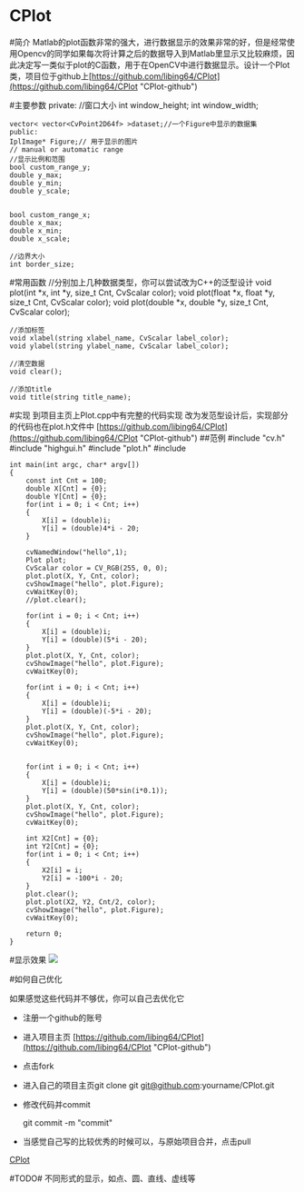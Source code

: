 CPlot
=====
#简介
Matlab的plot函数非常的强大，进行数据显示的效果非常的好，但是经常使用Opencv的同学如果每次将计算之后的数据导入到Matlab里显示又比较麻烦，因此决定写一类似于plot的C函数，用于在OpenCV中进行数据显示。设计一个Plot类，项目位于github上[https://github.com/libing64/CPlot](https://github.com/libing64/CPlot "CPlot-github")


#主要参数
  private:
	//窗口大小
	int window_height;
	int window_width;
	
	vector< vector<CvPoint2D64f> >dataset;//一个Figure中显示的数据集
	public:
	IplImage* Figure;// 用于显示的图片
	// manual or automatic range
	//显示比例和范围
	bool custom_range_y;
	double y_max;
	double y_min;
	double y_scale;
	

	bool custom_range_x;
	double x_max;
	double x_min;
	double x_scale;

	//边界大小
	int border_size;
#常用函数
	//分别加上几种数据类型，你可以尝试改为C++的泛型设计
	void plot(int *x, int *y, size_t Cnt, CvScalar color);
	void plot(float *x, float *y, size_t Cnt, CvScalar color);
	void plot(double *x, double *y, size_t Cnt, CvScalar color);

	//添加标签
	void xlabel(string xlabel_name, CvScalar label_color);
	void ylabel(string ylabel_name, CvScalar label_color);

	//清空数据
	void clear();

	//添加title
	void title(string title_name);
#实现
到项目主页上Plot.cpp中有完整的代码实现
改为发范型设计后，实现部分的代码也在plot.h文件中
[https://github.com/libing64/CPlot](https://github.com/libing64/CPlot "CPlot-github")
##范例
	#include "cv.h"
	#include "highgui.h"
	#include "plot.h"
	#include<iostream>
	
	int main(int argc, char* argv[])
	{
		const int Cnt = 100;
		double X[Cnt] = {0};
		double Y[Cnt] = {0};
		for(int i = 0; i < Cnt; i++)
		{
			X[i] = (double)i;
			Y[i] = (double)4*i - 20;
		}
	
		cvNamedWindow("hello",1);
		Plot plot;
		CvScalar color = CV_RGB(255, 0, 0);
		plot.plot(X, Y, Cnt, color);
		cvShowImage("hello", plot.Figure);
		cvWaitKey(0);
		//plot.clear();
	
		for(int i = 0; i < Cnt; i++)
		{
			X[i] = (double)i;
			Y[i] = (double)(5*i - 20);
		}
		plot.plot(X, Y, Cnt, color);
		cvShowImage("hello", plot.Figure);
		cvWaitKey(0);
	
		for(int i = 0; i < Cnt; i++)
		{
			X[i] = (double)i;
			Y[i] = (double)(-5*i - 20);
		}
		plot.plot(X, Y, Cnt, color);
		cvShowImage("hello", plot.Figure);
		cvWaitKey(0);
	
	
		for(int i = 0; i < Cnt; i++)
		{
			X[i] = (double)i;
			Y[i] = (double)(50*sin(i*0.1));
		}
		plot.plot(X, Y, Cnt, color);
		cvShowImage("hello", plot.Figure);
		cvWaitKey(0);
	
		int X2[Cnt] = {0};
		int Y2[Cnt] = {0};
		for(int i = 0; i < Cnt; i++)
		{
			X2[i] = i;
			Y2[i] = -100*i - 20;
		}
		plot.clear();
		plot.plot(X2, Y2, Cnt/2, color);
		cvShowImage("hello", plot.Figure);
		cvWaitKey(0);
	
		return 0;
	}

#显示效果
![](https://github.com/libing64/CPlot/blob/master/example.jpg)

#如何自己优化

如果感觉这些代码并不够优，你可以自己去优化它

* 注册一个github的账号
* 进入项目主页 [https://github.com/libing64/CPlot](https://github.com/libing64/CPlot "CPlot-github")
* 点击fork
* 进入自己的项目主页git clone git git@github.com:yourname/CPlot.git
* 修改代码并commit
 	
	git commit -m "commit"
* 当感觉自己写的比较优秀的时候可以，与原始项目合并，点击pull 
	

[CPlot](https://github.com/libing64/CPlot)

#TODO#
不同形式的显示，如点、圆、直线、虚线等
